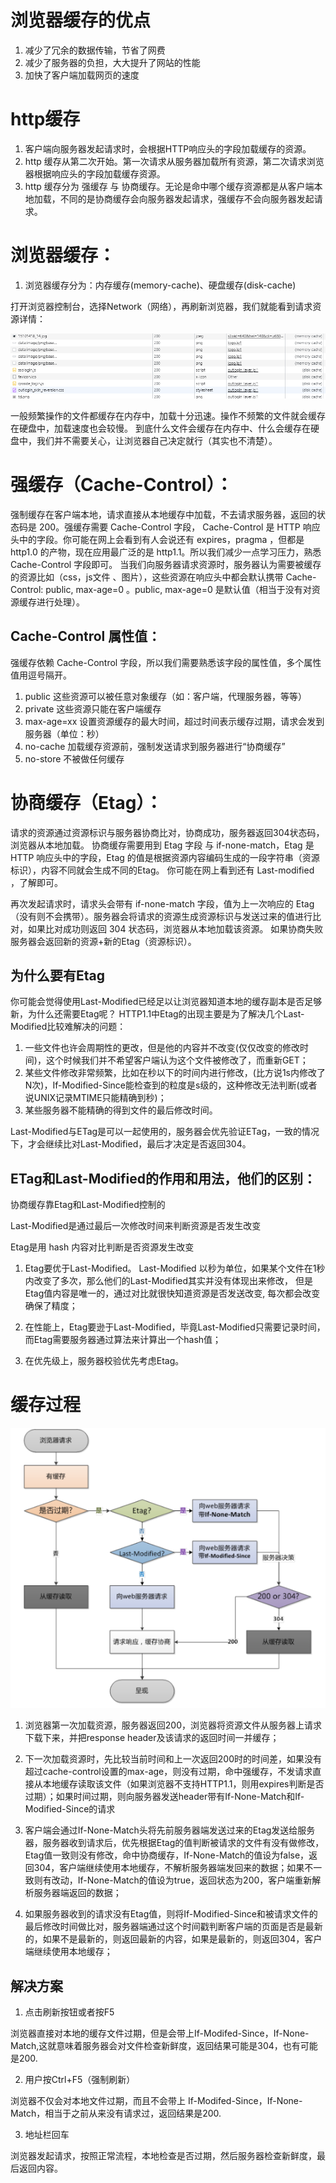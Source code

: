 # 浏览器缓存的优点

1. 减少了冗余的数据传输，节省了网费
2. 减少了服务器的负担，大大提升了网站的性能
3. 加快了客户端加载网页的速度

# http缓存

1. 客户端向服务器发起请求时，会根据HTTP响应头的字段加载缓存的资源。
2. http 缓存从第二次开始。第一次请求从服务器加载所有资源，第二次请求浏览器根据响应头的字段加载缓存资源。
3. http 缓存分为 强缓存 与 协商缓存。无论是命中哪个缓存资源都是从客户端本地加载，不同的是协商缓存会向服务器发起请求，强缓存不会向服务器发起请求。

# 浏览器缓存：
1. 浏览器缓存分为：内存缓存(memory-cache)、硬盘缓存(disk-cache)

打开浏览器控制台，选择Network（网络），再刷新浏览器，我们就能看到请求资源详情：

![](./img/2023-05-22-15-57-43.png)

一般频繁操作的文件都缓存在内存中，加载十分迅速。操作不频繁的文件就会缓存在硬盘中，加载速度也会较慢。
到底什么文件会缓存在内存中、什么会缓存在硬盘中，我们并不需要关心，让浏览器自己决定就行（其实也不清楚）。


# 强缓存（Cache-Control）：
强制缓存在客户端本地，请求直接从本地缓存中加载，不去请求服务器，返回的状态码是 200。强缓存需要 Cache-Control 字段， Cache-Control 是 HTTP 响应头中的字段。你可能在网上会看到有人会说还有 expires，pragma ，但都是 http1.0 的产物，现在应用最广泛的是 http1.1。所以我们减少一点学习压力，熟悉 Cache-Control 字段即可。
当我们向服务器请求资源时，服务器认为需要被缓存的资源比如（css，js文件 、图片），这些资源在响应头中都会默认携带 Cache-Control: public, max-age=0 。public, max-age=0 是默认值（相当于没有对资源缓存进行处理）。

## Cache-Control 属性值：
强缓存依赖 Cache-Control 字段，所以我们需要熟悉该字段的属性值，多个属性值用逗号隔开。
1. public           这些资源可以被任意对象缓存（如：客户端，代理服务器，等等）
2. private          这些资源只能在客户端缓存
3. max-age=xx       设置资源缓存的最大时间，超过时间表示缓存过期，请求会发到服务器（单位：秒）
4. no-cache         加载缓存资源前，强制发送请求到服务器进行“协商缓存”
5. no-store         不被做任何缓存
   

# 协商缓存（Etag）：
请求的资源通过资源标识与服务器协商比对，协商成功，服务器返回304状态码，浏览器从本地加载。
协商缓存需要用到 Etag 字段 与 if-none-match，Etag 是 HTTP 响应头中的字段，Etag 的值是根据资源内容编码生成的一段字符串（资源标识），内容不同就会生成不同的Etag。
你可能在网上看到还有 Last-modified ，了解即可。

再次发起请求时，请求头会带有 if-none-match 字段，值为上一次响应的 Etag（没有则不会携带）。服务器会将请求的资源生成资源标识与发送过来的值进行比对，如果比对成功则返回 304 状态码，浏览器从本地加载该资源。
如果协商失败服务器会返回新的资源+新的Etag（资源标识）。

## 为什么要有Etag
你可能会觉得使用Last-Modified已经足以让浏览器知道本地的缓存副本是否足够新，为什么还需要Etag呢？
HTTP1.1中Etag的出现主要是为了解决几个Last-Modified比较难解决的问题：

1. 一些文件也许会周期性的更改，但是他的内容并不改变(仅仅改变的修改时间)，这个时候我们并不希望客户端认为这个文件被修改了，而重新GET；
2. 某些文件修改非常频繁，比如在秒以下的时间内进行修改，(比方说1s内修改了N次)，If-Modified-Since能检查到的粒度是s级的，这种修改无法判断(或者说UNIX记录MTIME只能精确到秒)；
3. 某些服务器不能精确的得到文件的最后修改时间。
   
Last-Modified与ETag是可以一起使用的，服务器会优先验证ETag，一致的情况下，才会继续比对Last-Modified，最后才决定是否返回304。

## ETag和Last-Modified的作用和用法，他们的区别：

协商缓存靠Etag和Last-Modified控制的

Last-Modified是通过最后一次修改时间来判断资源是否发生改变

Etag是用 hash 内容对比判断是否资源发生改变

1. Etag要优于Last-Modified。
   Last-Modified 以秒为单位，如果某个文件在1秒内改变了多次，那么他们的Last-Modified其实并没有体现出来修改，
   但是Etag值内容是唯一的，通过对比就很快知道资源是否发送改变, 每次都会改变确保了精度；

2. 在性能上，Etag要逊于Last-Modified，毕竟Last-Modified只需要记录时间，而Etag需要服务器通过算法来计算出一个hash值；
   
3. 在优先级上，服务器校验优先考虑Etag。

# 缓存过程

![](./img/2023-05-22-16-10-38.png)

1. 浏览器第一次加载资源，服务器返回200，浏览器将资源文件从服务器上请求下载下来，并把response header及该请求的返回时间一并缓存；
   
2. 下一次加载资源时，先比较当前时间和上一次返回200时的时间差，如果没有超过cache-control设置的max-age，则没有过期，命中强缓存，不发请求直接从本地缓存读取该文件（如果浏览器不支持HTTP1.1，则用expires判断是否过期）；如果时间过期，则向服务器发送header带有If-None-Match和If-Modified-Since的请求
   
3. 客户端会通过If-None-Match头将先前服务器端发送过来的Etag发送给服务器，服务器收到请求后，优先根据Etag的值判断被请求的文件有没有做修改，Etag值一致则没有修改，命中协商缓存，If-None-Match的值设为false，返回304，客户端继续使用本地缓存，不解析服务器端发回来的数据；如果不一致则有改动，If-None-Match的值设为true，返回状态为200，客户端重新解析服务器端返回的数据；
   
4. 如果服务器收到的请求没有Etag值，则将If-Modified-Since和被请求文件的最后修改时间做比对，服务器端通过这个时间戳判断客户端的页面是否是最新的，如果不是最新的，则返回最新的内容，如果是最新的，则返回304，客户端继续使用本地缓存；

## 解决方案

1. 点击刷新按钮或者按F5

浏览器直接对本地的缓存文件过期，但是会带上If-Modifed-Since，If-None-Match,这就意味着服务器会对文件检查新鲜度，返回结果可能是304，也有可能是200.

2. 用户按Ctrl+F5（强制刷新）

浏览器不仅会对本地文件过期，而且不会带上 If-Modifed-Since，If-None-Match，相当于之前从来没有请求过，返回结果是200.

3. 地址栏回车

浏览器发起请求，按照正常流程，本地检查是否过期，然后服务器检查新鲜度，最后返回内容。